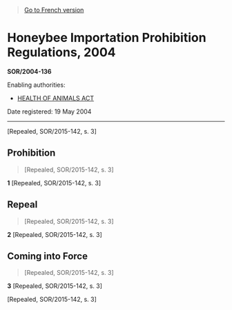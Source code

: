 > [Go to French version](/fr/Règlements/Décrets,%20ordonnances%20et%20règlements%20statutaires/2004/136.md)

# Honeybee Importation Prohibition Regulations, 2004

**SOR/2004-136**

Enabling authorities: 
- [HEALTH OF ANIMALS ACT](/en/Acts/Statutes%20of%20Canada/1990/c.%2021.md)

Date registered: 19 May 2004

----------


[Repealed, SOR/2015-142, s. 3]



## Prohibition
> [Repealed, SOR/2015-142, s. 3]



**1** [Repealed, SOR/2015-142, s. 3]




## Repeal
> [Repealed, SOR/2015-142, s. 3]



**2** [Repealed, SOR/2015-142, s. 3]




## Coming into Force
> [Repealed, SOR/2015-142, s. 3]



**3** [Repealed, SOR/2015-142, s. 3]


[Repealed, SOR/2015-142, s. 3]


